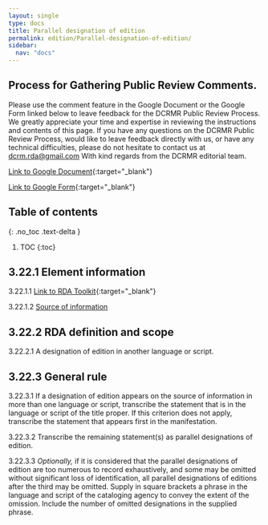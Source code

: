 ```yaml
---
layout: single
type: docs
title: Parallel designation of edition
permalink: edition/Parallel-designation-of-edition/
sidebar:
  nav: "docs"
---
```


## Process for Gathering Public Review Comments.
Please use the comment feature in the Google Document or the Google Form linked below to leave feedback for the DCRMR Public Review Process.  We greatly appreciate your time and expertise in reviewing the instructions and contents of this page.  If you have any questions on the DCRMR Public Review Process, would like to leave feedback directly with us, or have any technical difficulties, please do not hesitate to contact us at dcrm.rda@gmail.com  With kind regards from the DCRMR editorial team.

[Link to Google Document](https://docs.google.com/document/d/1mQR5TKrIZLBR-Hw3-WFxIeTIa4O_K2PzJsqPr6hxC9M/edit){:target="_blank"}

[Link to Google Form](https://docs.google.com/forms/d/e/1FAIpQLSdNtJkbY1mngdTcvCoB7zZcpaIuuKHvlbyiidP-QunDy14VcQ/viewform){:target="_blank"}

## Table of contents
{: .no_toc .text-delta }

1. TOC
{:toc}

## 3.22.1 Element information

<a name="3.22.1.1">3.22.1.1</a> [Link to RDA Toolkit](https://beta.rdatoolkit.org/Content?externalId=en-US_ala-3e5f17dd-9943-3404-8410-7170fe0e6e89){:target="_blank"}

<a name="3.22.1.2">3.22.1.2</a> [Source of information](/DCRMR/edition/)

## 3.22.2 RDA definition and scope

<a name="3.22.2.1">3.22.2.1</a> A designation of edition in another language or script.

## 3.22.3 General rule

<a name="3.22.3.1">3.22.3.1</a> If a designation of edition appears on the source of information in more than one language or script, transcribe the statement that is in the language or script of the title proper. If this criterion does not apply, transcribe the statement that appears first in the manifestation. 

<a name="3.22.3.2">3.22.3.2</a> Transcribe the remaining statement(s) as parallel designations of edition.

<a name="3.22.3.3">3.22.3.3</a> *Optionally,* if it is considered that the parallel designations of edition are too numerous to record exhaustively, and some may be omitted without significant loss of identification, all parallel designations of editions after the third may be omitted. Supply in square brackets a phrase in the language and script of the cataloging agency to convey the extent of the omission. Include the number of omitted designations in the supplied phrase.
